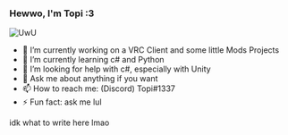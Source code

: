 ### Hewwo, I'm Topi :3
![UwU](https://media.discordapp.net/attachments/867519940747460610/869356629752152084/EWLO9pxVcAA-v6Y.jpg)

- 🔭 I’m currently working on a VRC Client and some little Mods Projects
- 🌱 I’m currently learning c# and Python
- 🤔 I’m looking for help with c#, especially with Unity
- 💬 Ask me about anything if you want
- 📫 How to reach me: (Discord) Topi#1337
- ⚡ Fun fact: ask me lul

idk what to write here lmao

